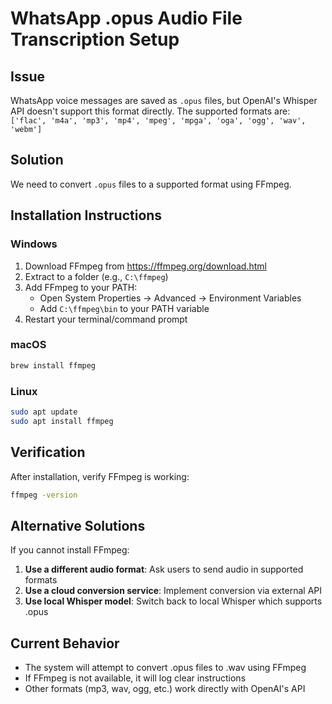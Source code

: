 # WhatsApp .opus Audio File Transcription Setup

## Issue
WhatsApp voice messages are saved as `.opus` files, but OpenAI's Whisper API doesn't support this format directly. The supported formats are: `['flac', 'm4a', 'mp3', 'mp4', 'mpeg', 'mpga', 'oga', 'ogg', 'wav', 'webm']`

## Solution
We need to convert `.opus` files to a supported format using FFmpeg.

## Installation Instructions

### Windows
1. Download FFmpeg from https://ffmpeg.org/download.html
2. Extract to a folder (e.g., `C:\ffmpeg`)
3. Add FFmpeg to your PATH:
   - Open System Properties → Advanced → Environment Variables
   - Add `C:\ffmpeg\bin` to your PATH variable
4. Restart your terminal/command prompt

### macOS
```bash
brew install ffmpeg
```

### Linux
```bash
sudo apt update
sudo apt install ffmpeg
```

## Verification
After installation, verify FFmpeg is working:
```bash
ffmpeg -version
```

## Alternative Solutions
If you cannot install FFmpeg:

1. **Use a different audio format**: Ask users to send audio in supported formats
2. **Use a cloud conversion service**: Implement conversion via external API
3. **Use local Whisper model**: Switch back to local Whisper which supports .opus

## Current Behavior
- The system will attempt to convert .opus files to .wav using FFmpeg
- If FFmpeg is not available, it will log clear instructions
- Other formats (mp3, wav, ogg, etc.) work directly with OpenAI's API

